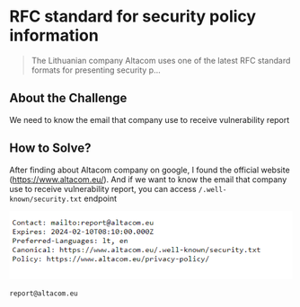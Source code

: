 # RFC standard for security policy information
> The Lithuanian company Altacom uses one of the latest RFC standard formats for presenting security p...

## About the Challenge
We need to know the email that company use to receive vulnerability report

## How to Solve?
After finding about Altacom company on google, I found the official website (https://www.altacom.eu/). And if we want to know the email that company use to receive vulnerability report, you can access `/.well-known/security.txt` endpoint

![email](images/email.png)

```
report@altacom.eu
```